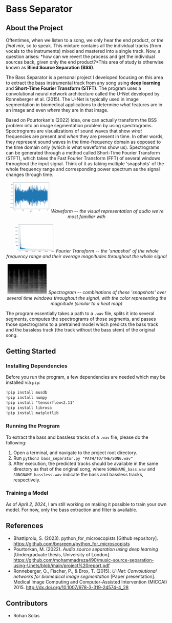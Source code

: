 # Bass Separator

## About the Project
Oftentimes, when we listen to a song, we only hear the end product, or *the final mix*, so to speak. This mixture contains all the individual tracks (from vocals to the instruments) mixed and mastered into a single track. Now, a question arises: *how can we revert the process and get the individual sources back, given only the end product?*This area of study is otherwise known as **Blind Source Separation (BSS)**. 

The Bass Separator is a personal project I developed focusing on this area to extract the bass instrumental track from any song using **deep learning** and **Short-Time Fourier Transform (STFT)**. The program uses a convolutional neural network architecture called the U-Net developed by Ronneberger et al. (2015). The U-Net is typically used in image segmentation in biomedical applications to determine *what* features are in an image and even *where* they are in that image.

Based on Pourtorkan's (2022) idea, one can actually transform the BSS problem into an image segmentation problem by using spectrograms. Spectrograms are visualizations of sound waves that show *what* frequencies are present and *when* they are present in time. In other words, they represent sound waves in the time-frequency domain as opposed to the time domain only (which is what waveforms show us). Spectrograms can be generated through a method called Short-Time Fourier Transform (STFT), which takes the Fast Fourier Transform (FFT) of several windows throughout the input signal. Think of it as taking multiple 'snapshots' of the whole frequency range and corresponding power spectrum as the signal changes through time.

<p align="center">
  <img src="dump/waveform.png" alt="Waveform" style="max-width:25%">
  <i>Waveform -- the visual representation of audio we're most familiar with</i>
</p>

<p align="center">
  <img src="dump/fft.png" alt="Fourier Transform" style="max-width:25%">
  <i>Fourier Transform -- the 'snapshot' of the whole frequency range and their average magnitudes throughout the whole signal</i>
</p>

<p align="center">
  <img src="dump/stft.png" alt="Spectrogram" style="max-width:25%">
  <i>Spectrogram -- combinations of these 'snapshots' over several time windows throughout the signal, with the color representing the magnitude (similar to a heat map)</i>
</p>

The program essentially takes a path to a `.wav` file, splits it into several segments, computes the spectrograms of those segments, and passes those spectrograms to a pretrained model which predicts the bass track and the bassless track (the track without the bass stem) of the original song.

## Getting Started

### Installing Dependencies
Before you run the program, a few dependencies are needed which may be installed via `pip`:

```
!pip install musdb
!pip install numpy
!pip install "tensorflow<2.11"
!pip install librosa
!pip install matplotlib
```

### Running the Program
To extract the bass and bassless tracks of a `.wav` file, please do the following:
1. Open a terminal, and navigate to the project root directory.
2. Run `python3 bass_separator.py "PATH/TO/THE/SONG.wav"`
3. After execution, the predicted tracks should be available in the same directory as that of the original song, where `SONGNAME_bass.wav` and `SONGNAME_bassless.wav` indicate the bass and bassless tracks, respectively.

### Training a Model
As of *April 2, 2024*, I am still working on making it possible to train your own model. For now, only the bass extraction and filter is available. 

## References
- Bhattiprolu, S. (2023). python_for_microscopists [Github repository]. https://github.com/bnsreenu/python_for_microscopists
- Pourtorkan, M. (2022). *Audio source separation using deep learning* [Undergraduate thesis, University of London]. https://github.com/mohammadreza490/music-source-separation-using-Unets/blob/main/project%20report.pdf 
- Ronneberger, O., Fischer, P., & Brox, T. (2015). *U-Net: Convolutional networks for biomedical image segmentation* [Paper presentation]. Medical Image Computing and Computer-Assisted Intervention (MICCAI) 2015. http://dx.doi.org/10.1007/978-3-319-24574-4_28 

## Contributors 
* Rohan Solas
